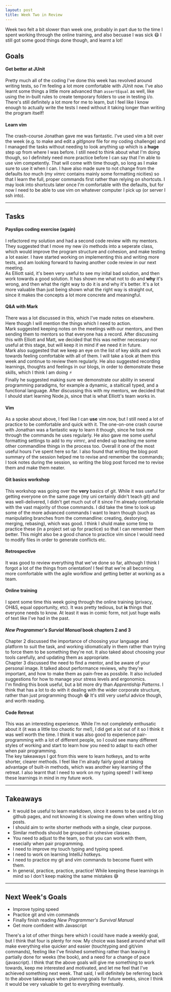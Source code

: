 ```yaml
---
layout: post
title: Week Two in Review
---
```


Week two felt a bit slower than week one, probably in part due to the time I spent working through the online training, and also becuase I was sick :mask: I still got some good things done though, and learnt a lot!

## Goals

#### Get better at JUnit

Pretty much all of the coding I've done this week has revolved around writing tests, so I'm feeling a lot more comfortable with JUnit now. I've also learnt some things a little more advanced than `assertEqual` as well, like using the in-built rules to create temporary folders to use in testing i/o. There's still definitely a lot more for me to learn, but I feel like I know enough to actually write the tests I need without it taking longer than writing the program itself!

#### Learn vim

The crash-course Jonathan gave me was fantastic. I've used vim a bit over the week (e.g. to make and edit a _gitIgnore_ file for my coding challenge) and I managed the tasks without needing to look anything up which is a **huge** step up from where I was before. I still need to think about what I'm doing though, so I definitely need more practice before I can say that I'm able to use vim competently. That will come with time though, so long as I make sure to use it when I can. I have also made sure to not change from the defaults _too_ much (my _vimrc_ contains mainly some formatting nicities) so that I learn the full, proper commands first rather than relying on shortcuts. I may look into shortcuts later once I'm comfortable with the defaults, but for now I need to be able to use vim on whatever computer I pick up (or server I ssh into).

---

## Tasks

#### Payslips coding exercise (again)

I refactored my solution and had a second code review with my mentors. They suggested that I move my new i/o methods into a seperate class, which would improve the program structure and cohesion, and make testing a lot easier. I have started working on implementing this and writing more tests, and am looking forward to having another code review in our next meeting.  
As Elliott said, it's been very useful to see my inital bad solution, and then work towards a good solution. It has shown me what not to do and **why** it's wrong, and then what the right way to do it is and why it's better. It's a lot more valuable than just being shown what the right way is straight out, since it makes the concepts a lot more concrete and meaningful.

#### Q&A with Mark

There was a lot discussed in this, which I've made notes on elsewhere. Here though I will mention the things which I need to action.  
Mark suggested keeping notes on the meetings with our mentors, and then sending them to mentors so that everyone has a record. After discussing this with Elliott and Matt, we decided that this was neither necessary nor useful at this stage, but will keep it in mind if we need it in future.  
Mark also suggested that we keep an eye on the list of key skills and work towards feeling comfortable with all of them. I will take a look at them this week and continue to review them regularly. He also suggested recording learnings, thoughts and feelings in our blogs, in order to demonstrate these skills, which I think I am doing :zap:  
Finally he suggested making sure we demonstrate our ability in several programming paradigms, for example a dynamic, a staiticall typed, and a functional language. After discussing this with my mentors, we decided that I should start learning Node.js, since that is what Elliott's team works in.

#### Vim

As a spoke about above, I feel like I can **use** vim now, but I still need a lot of practice to be comfortable and quick with it. The one-on-one crash course with Jonathan was a fantastic way to learn it though, since he took me through the commands he uses regularly. He also gave me some useful formatting settings to add to my _vimrc_, and ended up teaching me some other commandline things in the process too. Overall it one of the most useful hours I've spent here so far. I also found that writing the blog post summary of the session helped me to revise and remember the commands; I took notes during the session, so writing the blog post forced me to revise them and make them neater.

#### Git basics workshop

This workshop was going over the **very** basics of git. While it was useful for getting everyone on the same page (my uni certainly didn't teach git) and was well-delivered, I didn't get much out of it since I'm already comfortable with the vast majority of those commands. I did take the time to look up some of the more advanced commands I want to learn though (such as manipulating branches from the commandline: creating, destorying, merging, rebasing), which was good. I think I shuld make some time to practice these (in a project set up for practice) so that I can remember them better. This might also be a good chance to practice vim since I would need to modify files in order to generate conflicts etc.

#### Retrospective

It was good to review everything that we've done so far, although I think I forgot a lot of the things from orientation! I feel that we're all becoming more comfortable with the agile workflow and getting better at working as a team.

#### Online training

I spent some time this week going through the online training (privacy, OH&S, equal opportunity, etc). It was pretty tedious, but **is** things that everyone needs to know. At least it was in comic form, not just huge walls of text like I've had in the past.

#### _New Programmer's Survial Manual_ book chapters 2 and 3

Chapter 2 discussed the importance of choosing your language and platform to suit the task, and working idiomatically in them rather than trying to force them to be something they're not. It also taked about choosing your tools carefully, and updating them as appropriate.  
Chapter 3 discussed the need to find a mentor, and be aware of your personal image. It talked about performance reviews, why they're important, and how to make them as pain-free as possbile. It also included suggestions for how to manage your stress levels and ergonomics.  
I'm finding this book useful, but a bit more dry than _Apprentiship Patterns_. I think that has a lot to do with it dealing with the wider corporate structure, rather than just programming though :joy: It's still very useful advice though, and worth reading.

#### Code Retreat

This was an interesting experience. While I'm not completely enthusatic about it (it was a little too chaotic for me!), I did get a lot out of it so I think it was well worth the time. I think it was also good to experience pair-programming with a lot of different people, so I could see many different styles of working and start to learn how you need to adapt to each other when pair programming.  
The key takeaways I got from this were to learn hotkeys, and to write shorter, clearer methods. I feel like I'm alrady fairly good at taking advantage of built-in methods, which was another key learning of the retreat. I also learnt that I need to work on my typing speed! I will keep these learnings in mind in my future work.

---

## Takeaways

* It would be useful to learn markdown, since it seems to be used a lot on github pages, and not knowing it is slowing me down when writing blog posts.  
* I should aim to write shorter methods with a single, clear purpose.  
* Similar methods should be grouped in cohesive classes.  
* You need to adjust to the team, so that you can work with them, esecially when pair programming.  
* I need to improve my touch typing and typing speed.  
* I need to work on learning IntelliJ hotkeys.  
* I need to practice my git and vim commands to become fluent with them.  
* In general, practice, practice, practice! While keeping these learnings in mind so I don't keep making the same mistakes :sweat_smile:

---

## Next Week's Goals

* Improve typing speed  
* Practice git and vim commands  
* Finally finish reading _New Programmer's Survival Manual_  
* Get more confident with Javascript

There's a lot of other things here which I could have made a weekly goal, but I think that four is plenty for now. My choice was based around what will make everything else quicker and easier (touchtyping and git/vim commands), feeling like I've finished something rather than leaving it partially done for weeks (the book), and a need for a change of pace (javascript). I think that the above goals will give me something to work towards, keep me interested and motivated, and let me feel that I've achieved something next week. That said, I will definitely be referring back to the above takeaways when planning goals for future weeks, since I think it would be very valuable to get to everything eventually.
